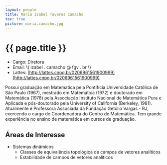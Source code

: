 ```yaml
---
layout: people
title: Maria Izabel Tavares Camacho
tex: true
picture: maria.camacho.jpg
---
```


# {{ page.title }}

- Cargo: Diretora 
- Email: \\( izabel . camacho @ fgv . br \\)
- Lattes:
  [http://lattes.cnpq.br/0206961561900999](http://lattes.cnpq.br/0206961561900999)
  
Possui graduação em Matematica pela Pontifícia Universidade Católica
de São Paulo (1967), mestrado em Matemática (1972) e doutorado em
Matemática (1978) pela Associação Instituto Nacional de Matemática
Pura e Aplicada e pós-doutorado pela University of California
(Berkeley, 1981). Atualmente é Professora Associada da Fundação
Getúlio Vargas - RJ, exercendo o cargo de Coordenadora do Centro de
Matemática. Tem grande experiência no ensino de matemática em cursos
de graduação.

## Áreas de Interesse

- Sistemas dinâmicos
  - Classes de equivalência topológica de campos de vetores analíticos
  - Estabilidade de campos de vetores analíticos

